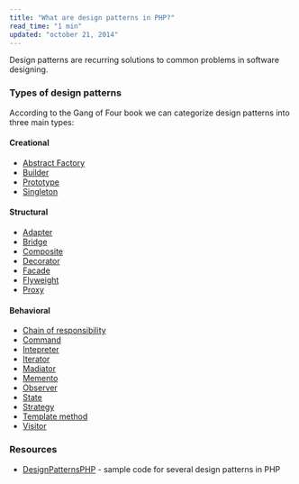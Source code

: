```yaml
---
title: "What are design patterns in PHP?"
read_time: "1 min"
updated: "october 21, 2014"
---
```


Design patterns are recurring solutions to common problems in software designing.

### Types of design patterns

According to the Gang of Four book we can categorize design patterns into three main types:

#### Creational

* [Abstract Factory](design-patterns/abstract-factory.html)
* [Builder](design-patterns/builder.html)
* [Prototype](design-patterns/prototype.html)
* [Singleton](design-patterns/singleton.html)

#### Structural

* [Adapter](design-patterns/adapter.html)
* [Bridge](design-patterns/bridge.html)
* [Composite](design-patterns/composite.html)
* [Decorator](design-patterns/decorator.html)
* [Facade](design-patterns/facade.html)
* [Flyweight](design-patterns/flyweight.html)
* [Proxy](design-patterns/proxy.html)

#### Behavioral

* [Chain of responsibility](design-patterns/chain-of-responsibility.html)
* [Command](design-patterns/command.html)
* [Intepreter](design-patterns/interpreter.html)
* [Iterator](design-patterns/iterator.html)
* [Madiator](design-patterns/madiator.html)
* [Memento](design-patterns/memento.html)
* [Observer](design-patterns/observer.html)
* [State](design-patterns/state.html)
* [Strategy](design-patterns/strategy.html)
* [Template method](design-patterns/template-method.html)
* [Visitor](design-patterns/visitor.html)

### Resources

* [DesignPatternsPHP](https://github.com/domnikl/DesignPatternsPHP) - sample code for several design patterns in PHP

